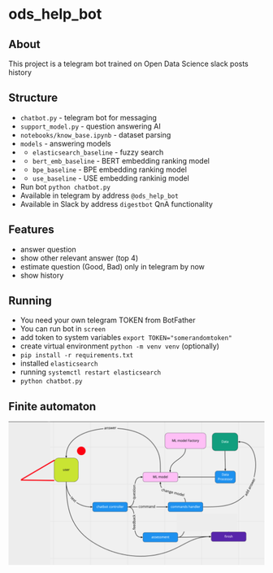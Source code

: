 # ods_help_bot
## About
This project is a telegram bot trained on Open Data Science slack posts history
## Structure
- `chatbot.py` - telegram bot for messaging
- `support_model.py` - question answering AI
- `notebooks/know_base.ipynb` - dataset parsing
- `models` - answering models
- - `elasticsearch_baseline` - fuzzy search
- - `bert_emb_baseline` - BERT embedding ranking model
- - `bpe_baseline` - BPE embedding ranking model
- - `use_baseline` - USE embedding rankinig model
- Run bot `python chatbot.py`
- Available in telegram by address `@ods_help_bot`
- Available in Slack by address `digestbot` QnA functionality
## Features
- answer question
- show other relevant answer (top 4)
- estimate question (Good, Bad) only in telegram by now
- show history
## Running
- You need your own telegram TOKEN from BotFather
- You can run bot in `screen`
- add token to system variables `export TOKEN="somerandomtoken"`
- create virtual environment `python -m venv venv` (optionally)
- `pip install -r requirements.txt`
- installed `elasticsearch` 
- running `systemctl restart elasticsearch`
- `python chatbot.py`
## Finite automaton
![](https://github.com/ods-pet-projects/ods_help_bot/blob/master/_chatbot_graph.png)
